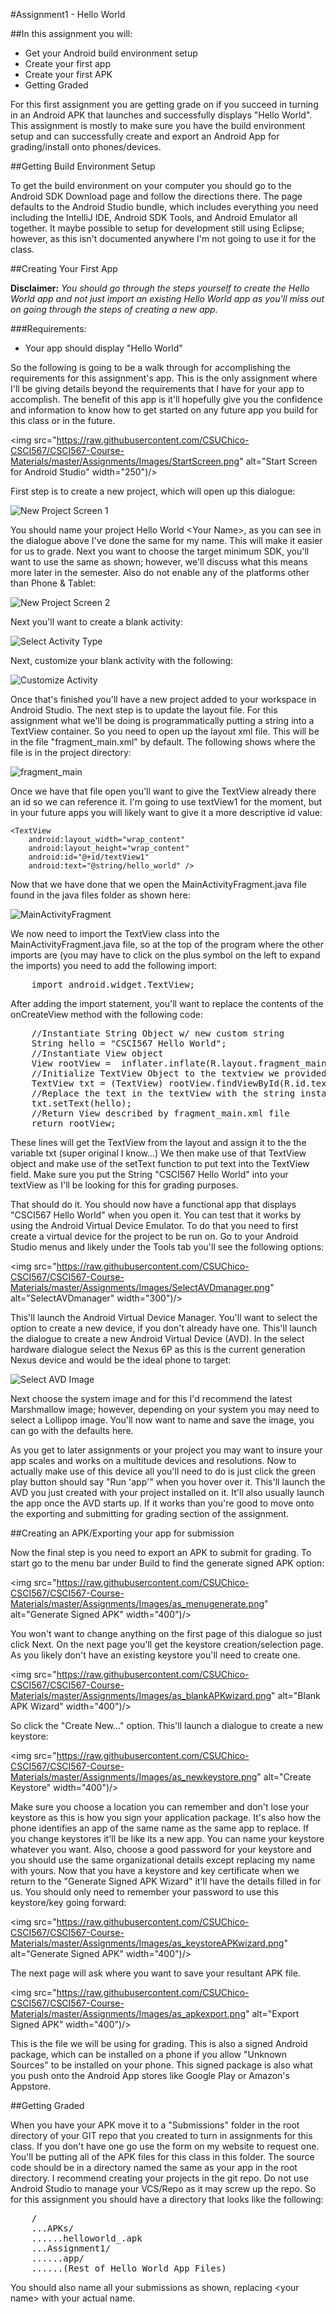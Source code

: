 #Assignment1 - Hello World

##In this assignment you will:

* Get your Android build environment setup
* Create your first app
* Create your first APK
* Getting Graded


For this first assignment you are getting grade on if you succeed in turning in an Android APK that launches and successfully displays "Hello World". This assignment is mostly to make sure you have the build environment setup and can successfully create and export an Android App for grading/install onto phones/devices.

##Getting Build Environment Setup

To get the build environment on your computer you should go to the Android SDK Download page and follow the directions there. The page defaults to the Android Studio bundle, which includes everything you need including the IntelliJ IDE, Android SDK Tools, and Android Emulator all together. It maybe possible to setup for development still using Eclipse; however, as this isn't documented anywhere I'm not going to use it for the class.

##Creating Your First App

**Disclaimer:** *You should go through the steps yourself to create the Hello World app and not just import an existing Hello World app as you'll miss out on going through the steps of creating a new app.*

###Requirements:

* Your app should display "Hello World"


So the following is going to be a walk through for accomplishing the requirements for this assignment's app. This is the only assignment where I'll be giving details beyond the requirements that I have for your app to accomplish. The benefit of this app is it'll hopefully give you the confidence and information to know how to get started on any future app you build for this class or in the future.

<img src="https://raw.githubusercontent.com/CSUChico-CSCI567/CSCI567-Course-Materials/master/Assignments/Images/StartScreen.png" alt="Start Screen for Android Studio" width="250")/>

First step is to create a new project, which will open up this dialogue:

![New Project Screen 1](https://raw.githubusercontent.com/CSUChico-CSCI567/CSCI567-Course-Materials/master/Assignments/Images/NewProject1.png "New Project Screen 1 for Android Studio")

You should name your project Hello World \<Your Name\>, as you can see in the dialogue above I've done the same for my name. This will make it easier for us to grade. Next you want to choose the target minimum SDK, you'll want to use the same as shown; however, we'll discuss what this means more later in the semester. Also do not enable any of the platforms other than Phone & Tablet:

![New Project Screen 2](https://raw.githubusercontent.com/CSUChico-CSCI567/CSCI567-Course-Materials/master/Assignments/Images/NewProject2.png "New Project Screen 2 for Android Studio")


Next you'll want to create a blank activity:

![Select Activity Type](https://raw.githubusercontent.com/CSUChico-CSCI567/CSCI567-Course-Materials/master/Assignments/Images/NewProject3.png "New Project Screen 3 for Android Studio")

Next, customize your blank activity with the following:

![Customize Activity](https://raw.githubusercontent.com/CSUChico-CSCI567/CSCI567-Course-Materials/master/Assignments/Images/NewProjectCustomize.png "Custom Activity Screen")

Once that's finished you'll have a new project added to your workspace in Android Studio. The next step is to update the layout file. For this assignment what we'll be doing is programmatically putting a string into a TextView container. So you need to open up the layout xml file. This will be in the file "fragment_main.xml" by default. The following shows where the file is in the project directory:

![fragment_main](https://raw.githubusercontent.com/CSUChico-CSCI567/CSCI567-Course-Materials/master/Assignments/Images/fragmentmain.png "fragment_main")

Once we have that file open you'll want to give the TextView already there an id so we can reference it. I'm going to use textView1 for the moment, but in your future apps you will likely want to give it a more descriptive id value:


	<TextView
		android:layout_width="wrap_content"
		android:layout_height="wrap_content"
		android:id="@+id/textView1"
		android:text="@string/hello_world" />



Now that we have done that we open the MainActivityFragment.java file found in the java files folder as shown here:

![MainActivityFragment](https://raw.githubusercontent.com/CSUChico-CSCI567/CSCI567-Course-Materials/master/Assignments/Images/mainactivityfragment.png "MainActivityFragment")

We now need to import the TextView class into the MainActivityFragment.java file, so at the top of the program where the other imports are (you may have to click on the plus symbol on the left to expand the imports) you need to add the following import:

<pre>
	import android.widget.TextView;
</pre>

After adding the import statement, you'll want to replace the contents of the onCreateView method with the following code:

<pre>
	//Instantiate String Object w/ new custom string
	String hello = "CSCI567 Hello World";
	//Instantiate View object
	View rootView =  inflater.inflate(R.layout.fragment_main, container, false);
	//Initialize TextView Object to the textview we provided in our layout xml referencing the id we gave it
	TextView txt = (TextView) rootView.findViewById(R.id.textView1);
	//Replace the text in the textView with the string instantiated previously.
	txt.setText(hello);
	//Return View described by fragment_main.xml file
	return rootView;
</pre>

These lines will get the TextView from the layout and assign it to the the variable txt (super original I know...) We then make use of that TextView object and make use of the setText function to put text into the TextView field. Make sure you put the String "CSCI567 Hello World" into your textView as I'll be looking for this for grading purposes.

That should do it. You should now have a functional app that displays "CSCI567 Hello World" when you open it. You can test that it works by using the Android Virtual Device Emulator. To do that you need to first create a virtual device for the project to be run on. Go to your Android Studio menus and likely under the Tools tab you'll see the following options:

<img src="https://raw.githubusercontent.com/CSUChico-CSCI567/CSCI567-Course-Materials/master/Assignments/Images/SelectAVDmanager.png" alt="SelectAVDmanager" width="300")/>


This'll launch the Android Virtual Device Manager. You'll want to select the option to create a new device, if you don't already have one. This'll launch the dialogue to create a new Android Virtual Device (AVD). In the select hardware dialogue select the Nexus 6P as this is the current generation Nexus device and would be the ideal phone to target:

![Select AVD Image](https://raw.githubusercontent.com/CSUChico-CSCI567/CSCI567-Course-Materials/master/Assignments/Images/SelectAVDimage.png "Select AVD Image")

Next choose the system image and for this I'd recommend the latest Marshmallow image; however, depending on your system you may need to select a Lollipop image. You'll now want to name and save the image, you can go with the defaults here.

As you get to later assignments or your project you may want to insure your app scales and works on a multitude devices and resolutions. Now to actually make use of this device all you'll need to do is just click the green play button should say "Run 'app'" when you hover over it. This'll launch the AVD you just created with your project installed on it. It'll also usually launch the app once the AVD starts up. If it works than you're good to move onto the exporting and submitting for grading section of the assignment.

##Creating an APK/Exporting your app for submission

Now the final step is you need to export an APK to submit for grading. To start go to the menu bar under Build to find the generate signed APK option:

<img src="https://raw.githubusercontent.com/CSUChico-CSCI567/CSCI567-Course-Materials/master/Assignments/Images/as_menugenerate.png" alt="Generate Signed APK" width="400")/>

You won't want to change anything on the first page of this dialogue so just click Next. On the next page you'll get the keystore creation/selection page. As you likely don't have an existing keystore you'll need to create one.

<img src="https://raw.githubusercontent.com/CSUChico-CSCI567/CSCI567-Course-Materials/master/Assignments/Images/as_blankAPKwizard.png" alt="Blank APK Wizard" width="400")/>

So click the "Create New..." option. This'll launch a dialogue to create a new keystore:

<img src="https://raw.githubusercontent.com/CSUChico-CSCI567/CSCI567-Course-Materials/master/Assignments/Images/as_newkeystore.png" alt="Create Keystore" width="400")/>

Make sure you choose a location you can remember and don't lose your keystore as this is how you sign your application package. It's also how the phone identifies an app of the same name as the same app to replace. If you change keystores it'll be like its a new app. You can name your keystore whatever you want. Also, choose a good password for your keystore and you should use the same organizational details except replacing my name with yours. Now that you have a keystore and key certificate when we return to the "Generate Signed APK Wizard" it'll have the details filled in for us. You should only need to remember your password to use this keystore/key going forward:

<img src="https://raw.githubusercontent.com/CSUChico-CSCI567/CSCI567-Course-Materials/master/Assignments/Images/as_keystoreAPKwizard.png" alt="Generate Signed APK" width="400")/>

The next page will ask where you want to save your resultant APK file.

<img src="https://raw.githubusercontent.com/CSUChico-CSCI567/CSCI567-Course-Materials/master/Assignments/Images/as_apkexport.png" alt="Export Signed APK" width="400")/>

This is the file we will be using for grading. This is also a signed Android package, which can be installed on a phone if you allow "Unknown Sources" to be installed on your phone. This signed package is also what you push onto the Android App stores like Google Play or Amazon's Appstore.

##Getting Graded

When you have your APK move it to a "Submissions" folder in the root directory of your GIT repo that you created to turn in assignments for this class. If you don't have one go use the form on my website to request one. You'll be putting all of the APK files for this class in this folder. The source code should be in a directory named the same as your app in the root directory. I recommend creating your projects in the git repo. Do not use Android Studio to manage your VCS/Repo as it may screw up the repo. So for this assignment you should have a directory that looks like the following:

<pre>
    /
    ...APKs/
    ......helloworld_<your name>.apk
    ...Assignment1/
    ......app/
    ......(Rest of Hello World App Files)
</pre>

You should also name all your submissions as shown, replacing \<your name\> with your actual name.
